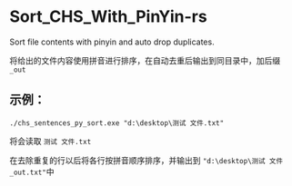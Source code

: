 # Sort_CHS_With_PinYin-rs
Sort file contents with pinyin and auto drop duplicates.

将给出的文件内容使用拼音进行排序，在自动去重后输出到同目录中，加后缀 `_out`

## 示例：

`./chs_sentences_py_sort.exe "d:\desktop\测试 文件.txt"`

将会读取 `测试 文件.txt`

在去除重复的行以后将各行按拼音顺序排序，并输出到
`"d:\desktop\测试 文件_out.txt"`中
